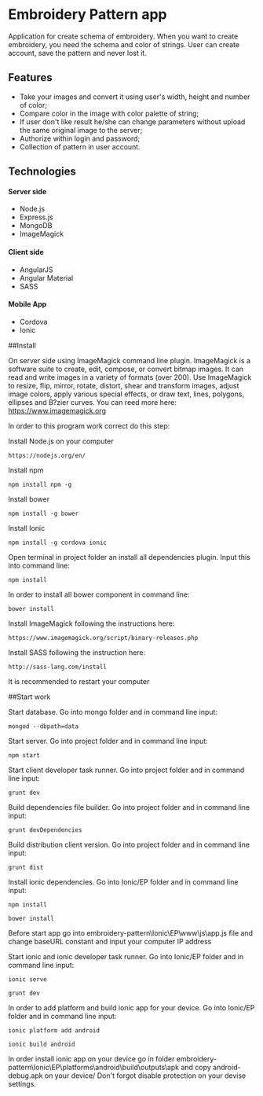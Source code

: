 # Embroidery Pattern app

Application for create schema of  embroidery. When you want to create embroidery, you need the schema and color of strings. User can create account, save the pattern and never lost it.

##	Features

* Take your images and convert it using user's width, height and number of color;
* Compare color in the image with color palette of string;
* If user don't like result he/she can change parameters without upload the same original image to the server;
* Authorize within login and password;
* Collection of pattern in user account.

## Technologies

#### Server side

* Node.js
* Express.js
* MongoDB
* ImageMagick


#### Client side

* AngularJS
* Angular Material
* SASS

#### Mobile App

* Cordova
* Ionic

##Install

On server side using ImageMagick command line plugin. ImageMagick is a software suite to create, edit, compose, or convert bitmap images.
It can read and write images in a variety of formats (over 200). Use ImageMagick to resize, flip, mirror, rotate, distort, shear and transform images, adjust image colors,
apply various special effects, or draw text, lines, polygons, ellipses and B?zier curves. You can reed more here: https://www.imagemagick.org

In order to this program work correct do this step:

Install Node.js on your computer

```
https://nodejs.org/en/
```

Install npm

```
npm install npm -g
```

Install bower

```
npm install -g bower
```

Install Ionic

```
npm install -g cordova ionic
```

Open terminal in project folder an install all dependencies plugin. Input this into command line:

```
npm install
```

In order to install all bower component in command line:

```
bower install
```


Install ImageMagick following the instructions here:

```
https://www.imagemagick.org/script/binary-releases.php
```

Install SASS following the instruction here:

```
http://sass-lang.com/install
```

It is recommended to restart your computer

##Start work

Start database. Go into mongo folder and in command line input:


```
mongod --dbpath=data
```

Start server. Go into project folder and in command line input:

```
npm start
```

Start client developer task runner. Go into project folder and in command line input:

```
grunt dev
```

Build dependencies file builder. Go into project folder and in command line input:

```
grunt devDependencies
```

Build distribution client version. Go into project folder and in command line input:

```
grunt dist
```

Install ionic dependencies. Go into Ionic/EP folder and in command line input:

```
npm install

bower install
```


Before start app go into embroidery-pattern\Ionic\EP\www\js\app.js file and change baseURL constant and input your computer IP address

Start ionic and ionic developer task runner. Go into Ionic/EP folder and in command line input:

```
ionic serve

grunt dev
```

In order to add platform and build ionic app for your device. Go into Ionic/EP folder and in command line input:

```
ionic platform add android

ionic build android
```

In order install ionic app on your device go in folder embroidery-pattern\Ionic\EP\platforms\android\build\outputs\apk
and copy android-debug.apk on your device/ Don't forgot disable protection on your devise settings.
